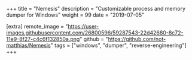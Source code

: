 +++
title = "Nemesis"
description = "Customizable process and memory dumper for Windows"
weight = 99
date = "2019-07-05"

[extra]
remote_image = "https://user-images.githubusercontent.com/26800596/59287543-22d42680-8c72-11e9-8f27-c4c6f132850a.png"
github = "https://github.com/not-matthias/Nemesis"
tags = ["windows", "dumper", "reverse-engineering"]
+++
